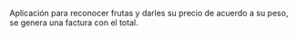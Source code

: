 Aplicación para reconocer frutas y darles su precio de acuerdo a su peso, se genera una factura con el total.
